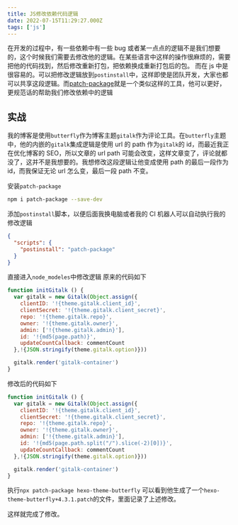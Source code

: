 ```yaml
---
title: JS修改依赖代码逻辑
date: 2022-07-15T11:29:27.000Z
tags: ['js']
---
```

  
在开发的过程中，有一些依赖中有一些 bug 或者某一点点的逻辑不是我们想要的，这个时候我们需要去修改他的逻辑。在某些语言中这样的操作很麻烦的，需要把他的代码找到，然后修改重新打包，把依赖换成重新打包后的包。
而在 js 中是很容易的。可以把修改逻辑放到`postinstall`中，这样即使是团队开发，大家也都可以共享这段逻辑。而[patch-package](https://github.com/ds300/patch-package)就是一个类似这样的工具，他可以更好，更规范话的帮助我们修改依赖中的逻辑

## 实战

我的博客是使用`butterfly`作为博客主题`gitalk`作为评论工具。在`butterfly`主题中，他的内嵌的`gitalk`集成逻辑是使用 url 的 path 作为`gitalk`的 id，而最近我正在优化博客的 SEO，所以文章的 url path 可能会改变，这样文章变了，评论就都没了，这并不是我想要的。我想修改这段逻辑让他变成使用 path 的最后一段作为 id，而我保证无论 url 怎么变，最后一段 path 不变。

安装`patch-package`

```bash
npm i patch-package --save-dev
```

添加`postinstall`脚本，以便后面我换电脑或者我的 CI 机器人可以自动执行我的修改逻辑

```json
{
  "scripts": {
    "postinstall": "patch-package"
  }
}
```

直接进入`node_modeles`中修改逻辑
原来的代码如下

```javascript
function initGitalk () {
  var gitalk = new Gitalk(Object.assign({
    clientID: '!{theme.gitalk.client_id}',
    clientSecret: '!{theme.gitalk.client_secret}',
    repo: '!{theme.gitalk.repo}',
    owner: '!{theme.gitalk.owner}',
    admin: ['!{theme.gitalk.admin}'],
    id: '!{md5(page.path)}',
    updateCountCallback: commentCount
  },!{JSON.stringify(theme.gitalk.option)}))

  gitalk.render('gitalk-container')
}
```

修改后的代码如下

```javascript
function initGitalk () {
  var gitalk = new Gitalk(Object.assign({
    clientID: '!{theme.gitalk.client_id}',
    clientSecret: '!{theme.gitalk.client_secret}',
    repo: '!{theme.gitalk.repo}',
    owner: '!{theme.gitalk.owner}',
    admin: ['!{theme.gitalk.admin}'],
    id: '!{md5(page.path.split("/").slice(-2)[0])}',
    updateCountCallback: commentCount
  },!{JSON.stringify(theme.gitalk.option)}))

  gitalk.render('gitalk-container')
}
```

执行`npx patch-package hexo-theme-butterfly`
可以看到他生成了一个`hexo-theme-butterfly+4.3.1.patch`的文件，里面记录了上述修改。

这样就完成了修改。